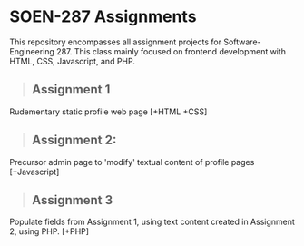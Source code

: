 # SOEN-287 Assignments

This repository encompasses all assignment projects for Software-Engineering 287. This class mainly focused on frontend development with HTML, CSS, Javascript, and PHP.

> ## Assignment 1

Rudementary static profile web page [+HTML +CSS]

> ## Assignment 2:

Precursor admin page to 'modify' textual content of profile pages [+Javascript]

> ## Assignment 3

Populate fields from Assignment 1, using text content created in Assignment 2, using PHP. [+PHP]
